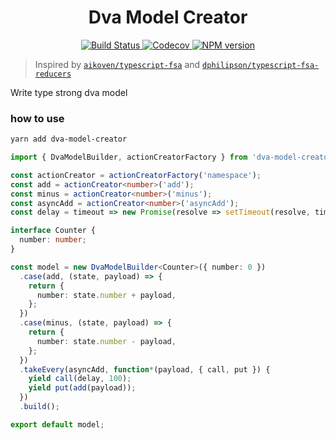 <h1 align="center">Dva Model Creator</h1>
<p align="center">
    <a href="https://travis-ci.com/DiamondYuan/dva-model-creator">
      <img src="https://travis-ci.com/DiamondYuan/dva-model-creator.svg?branch=master" alt="Build Status">
    </a>
    <a href="https://codecov.io/gh/DiamondYuan/dva-model-creator">
      <img src="https://img.shields.io/codecov/c/github/DiamondYuan/dva-model-creator/master.svg?style=flat-square" alt="Codecov">
    </a>
    <a href="https://npmjs.org/package/dva-model-creator">
      <img src="https://img.shields.io/npm/v/dva-model-creator.svg?style=flat-square" alt="NPM version">
    </a>
</p>

> Inspired by [`aikoven/typescript-fsa`](https://github.com/aikoven/typescript-fsa) and [`dphilipson/typescript-fsa-reducers`](https://github.com/dphilipson/typescript-fsa-reducers)

Write type strong dva model

### how to use

```bash
yarn add dva-model-creator
```

```typescript
import { DvaModelBuilder, actionCreatorFactory } from 'dva-model-creator';

const actionCreator = actionCreatorFactory('namespace');
const add = actionCreator<number>('add');
const minus = actionCreator<number>('minus');
const asyncAdd = actionCreator<number>('asyncAdd');
const delay = timeout => new Promise(resolve => setTimeout(resolve, timeout));

interface Counter {
  number: number;
}

const model = new DvaModelBuilder<Counter>({ number: 0 })
  .case(add, (state, payload) => {
    return {
      number: state.number + payload,
    };
  })
  .case(minus, (state, payload) => {
    return {
      number: state.number - payload,
    };
  })
  .takeEvery(asyncAdd, function*(payload, { call, put }) {
    yield call(delay, 100);
    yield put(add(payload));
  })
  .build();

export default model;
```
